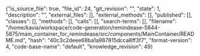 {"is_source_file": true, "file_id": 24, "git_revision": "", "state": 1, "description": "", "external_files": [], "external_methods": [], "published": [], "classes": [], "methods": [], "calls": [], "search-terms": [], "filename": "/home/kavia/workspace/code-generation/remindease-5844-5875/main_container_for_remindease/src/components/MainContainer/README.md", "hash": "40c3c2deee68ba1a987815dcca8ff3f7", "format-version": 4, "code-base-name": "default", "knowledge_revision": 49}